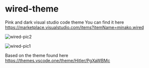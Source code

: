 # wired-theme
Pink and dark visual studio code theme
You can find it here  https://marketplace.visualstudio.com/items?itemName=minako.wired


![wired-pic2](https://user-images.githubusercontent.com/49692061/150620272-1fffeda0-1d1a-458a-87e7-f3615de82149.PNG)



![wired-pic1](https://user-images.githubusercontent.com/49692061/150620265-e3fbf207-c56f-4406-b343-6b3ca60f3d0d.PNG)


Based on the theme found here https://themes.vscode.one/theme/Hitler/PgXaWBMc
